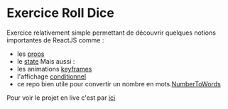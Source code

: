 # Exercice Roll Dice

Exercice relativement simple permettant de découvrir quelques notions importantes de ReactJS comme : 
  - les [props](https://fr.reactjs.org/docs/components-and-props.html)
  - le [state](https://fr.reactjs.org/docs/state-and-lifecycle.html)
Mais aussi : 
  - les animations [keyframes](https://developer.mozilla.org/fr/docs/Web/CSS/@keyframes)
  - l'affichage [conditionnel](https://fr.reactjs.org/docs/conditional-rendering.html)
  - ce repo bien utile pour convertir un nombre en mots.[NumberToWords](https://github.com/marlun78/number-to-words)

Pour voir le projet en live c'est par [ici](https://roll-dice-reactjs.netlify.com)
